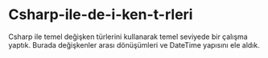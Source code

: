 # Csharp-ile-de-i-ken-t-rleri
Csharp ile temel değişken türlerini kullanarak temel seviyede bir çalışma yaptık. Burada değişkenler arası dönüşümleri ve DateTime yapısını ele aldık.
